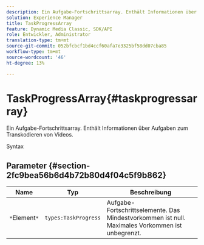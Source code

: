 ```yaml
---
description: Ein Aufgabe-Fortschrittsarray. Enthält Informationen über Aufgaben zum Transkodieren von Videos.
solution: Experience Manager
title: TaskProgressArray
feature: Dynamic Media Classic, SDK/API
role: Entwickler, Administrator
translation-type: tm+mt
source-git-commit: 052bfcbcf1bd4ccf60afa7e3325bf58dd07cba85
workflow-type: tm+mt
source-wordcount: '46'
ht-degree: 13%

---
```



# TaskProgressArray{#taskprogressarray}

Ein Aufgabe-Fortschrittsarray. Enthält Informationen über Aufgaben zum Transkodieren von Videos.

Syntax

## Parameter {#section-2fc9bea56b6d4b72b80d4f04c5f9b862}

| Name | Typ | Beschreibung |
|---|---|---|
| `*`Element`*` | `types:TaskProgress` | Aufgabe-Fortschrittselemente. Das Mindestvorkommen ist null. Maximales Vorkommen ist unbegrenzt. |

